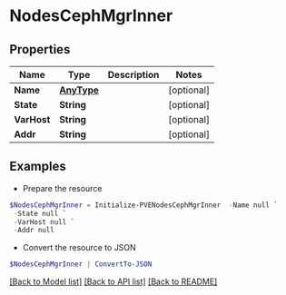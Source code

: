# NodesCephMgrInner
## Properties

Name | Type | Description | Notes
------------ | ------------- | ------------- | -------------
**Name** | [**AnyType**](.md) |  | [optional] 
**State** | **String** |  | [optional] 
**VarHost** | **String** |  | [optional] 
**Addr** | **String** |  | [optional] 

## Examples

- Prepare the resource
```powershell
$NodesCephMgrInner = Initialize-PVENodesCephMgrInner  -Name null `
 -State null `
 -VarHost null `
 -Addr null
```

- Convert the resource to JSON
```powershell
$NodesCephMgrInner | ConvertTo-JSON
```

[[Back to Model list]](../README.md#documentation-for-models) [[Back to API list]](../README.md#documentation-for-api-endpoints) [[Back to README]](../README.md)

